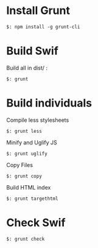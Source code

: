 
Install Grunt
=============

    $: npm install -g grunt-cli

Build Swif
==========

Build all in dist/ :

    $: grunt

Build individuals
=================

Compile less stylesheets

    $: grunt less

Minify and Uglify JS

    $: grunt uglify

Copy Files

    $: grunt copy

Build HTML index

    $: grunt targethtml


Check Swif
=================
	$: grunt check
